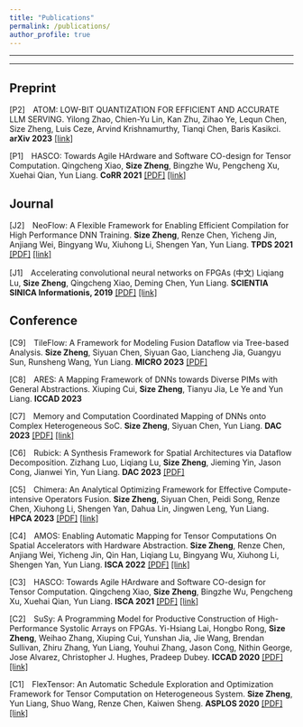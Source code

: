 ```yaml
---
title: "Publications"
permalink: /publications/
author_profile: true
---
```


---

<!-- See a full list on  [Google Scholar](https://scholar.google.com/citations?user=_7Q8uIYAAAAJ&hl=en)   -->

---

## Preprint

[P2] <span style="margin-left: 10px;">ATOM: LOW-BIT QUANTIZATION FOR EFFICIENT AND ACCURATE LLM SERVING.
Yilong Zhao, Chien-Yu Lin, Kan Zhu, Zihao Ye, Lequn Chen, Size Zheng, Luis Ceze, Arvind Krishnamurthy, Tianqi Chen, Baris Kasikci. **arXiv 2023** [[link]](https://arxiv.org/abs/2310.19102)</span> 

[P1] <span style="margin-left: 10px;">HASCO: Towards Agile HArdware and Software CO-design for Tensor Computation.
Qingcheng Xiao, **Size Zheng**, Bingzhe Wu, Pengcheng Xu, Xuehai Qian, Yun Liang. **CoRR 2021**
[[PDF]](../files/ISCA21-xqc.pdf) [[link]](https://arxiv.org/abs/2105.01585)</span> 

## Journal

[J2] <span style="margin-left: 10px;">NeoFlow: A Flexible Framework for Enabling Efficient Compilation for High Performance DNN Training.
**Size Zheng**, Renze Chen, Yicheng Jin, Anjiang Wei, Bingyang Wu, Xiuhong Li, Shengen Yan, Yun Liang. **TPDS 2021**
[[PDF]](../files/NeoFlow-OpenAccess-Version.pdf) [[link]]((https://ieeexplore.ieee.org/document/9664259))</span> 

[J1] <span style="margin-left: 10px;">Accelerating convolutional neural networks on FPGAs (中文)
Liqiang Lu, **Size Zheng**, Qingcheng Xiao, Deming Chen, Yun Liang. **SCIENTIA SINICA Informationis, 2019**
[[PDF]](../files/N112018-00291.pdf) [[link]](https://ceca.pku.edu.cn/docs/20200113152559178152.pdf)</span> 


## Conference

[C9] <span style="margin-left: 10px;">TileFlow: A Framework for Modeling Fusion Dataflow via Tree-based Analysis.
**Size Zheng**, Siyuan Chen, Siyuan Gao, Liancheng Jia, Guangyu Sun, Runsheng Wang, Yun Liang. **MICRO 2023**
[[PDF]](../files/micro23-101.pdf)</span> 

[C8] <span style="margin-left: 10px;">ARES: A Mapping Framework of DNNs towards Diverse PIMs with General Abstractions.
Xiuping Cui, **Size Zheng**, Tianyu Jia, Le Ye and Yun Liang. **ICCAD 2023**</span> 

[C7] <span style="margin-left: 10px;">Memory and Computation Coordinated Mapping of DNNs onto Complex Heterogeneous SoC.
**Size Zheng**, Siyuan Chen, Yun Liang. **DAC 2023**
[[PDF]](../files/COMB-Final.pdf) [[link]](https://ieeexplore.ieee.org/document/10247951)</span> 

[C6] <span style="margin-left: 10px;">Rubick: A Synthesis Framework for Spatial Architectures via Dataflow Decomposition.
Zizhang Luo, Liqiang Lu, **Size Zheng**, Jieming Yin, Jason Cong, Jianwei Yin, Yun Liang. **DAC 2023**
[[PDF]](../files/Rubick_final.pdf)</span> 

[C5] <span style="margin-left: 10px;">Chimera: An Analytical Optimizing Framework for Effective Compute-intensive Operators Fusion.
**Size Zheng**, Siyuan Chen, Peidi Song, Renze Chen, Xiuhong Li, Shengen Yan, Dahua Lin, Jingwen Leng, Yun Liang. **HPCA 2023**
[[PDF]](../files/7A-3.pdf) [[link]](https://ieeexplore.ieee.org/document/10071018/)</span> 

[C4] <span style="margin-left: 10px;">AMOS: Enabling Automatic Mapping for Tensor Computations On Spatial Accelerators with Hardware Abstraction.
**Size Zheng**, Renze Chen, Anjiang Wei, Yicheng Jin, Qin Han, Liqiang Lu, Bingyang Wu, Xiuhong Li, Shengen Yan, Yun Liang. **ISCA 2022**
[[PDF]](../files/AMOS_ISCA_22_Final.pdf) [[link]](https://cs.stanford.edu/~anjiang/papers/ZhengETAL22AMOS.pdf)</span> 


[C3] <span style="margin-left: 10px;">HASCO: Towards Agile HArdware and Software CO-design for Tensor Computation.
Qingcheng Xiao, **Size Zheng**, Bingzhe Wu, Pengcheng Xu, Xuehai Qian, Yun Liang. **ISCA 2021**
[[PDF]](../files/ISCA21-xqc.pdf) [[link]](https://dl.acm.org/doi/10.1109/ISCA52012.2021.00086)</span> 

[C2] <span style="margin-left: 10px;">SuSy: A Programming Model for Productive Construction of High-Performance Systolic Arrays on FPGAs.
Yi-Hsiang Lai, Hongbo Rong, **Size Zheng**, Weihao Zhang, Xiuping Cui, Yunshan Jia, Jie Wang, Brendan Sullivan, Zhiru Zhang, Yun Liang, Youhui Zhang, Jason Cong, Nithin George, Jose Alvarez, Christopher J. Hughes, Pradeep Dubey. **ICCAD 2020**
[[PDF]](../files/susy.pdf) [[link]]((https://ieeexplore.ieee.org/document/9256583))</span> 

[C1] <span style="margin-left: 10px;">FlexTensor: An Automatic Schedule Exploration and Optimization Framework for Tensor Computation on Heterogeneous System.
**Size Zheng**, Yun Liang, Shuo Wang, Renze Chen, Kaiwen Sheng. **ASPLOS 2020**
[[PDF]](../files/flextensor.pdf) [[link]](https://dl.acm.org/doi/10.1145/3373376.3378508)</span> 


